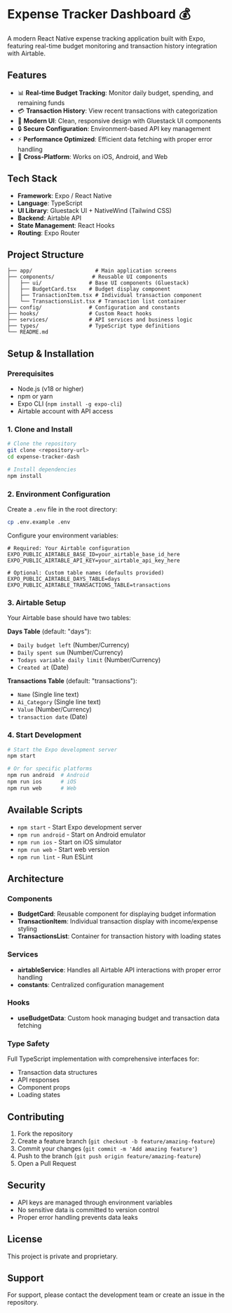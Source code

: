 # Expense Tracker Dashboard 💰

A modern React Native expense tracking application built with Expo, featuring real-time budget monitoring and transaction history integration with Airtable.

## Features

- 📊 **Real-time Budget Tracking**: Monitor daily budget, spending, and remaining funds
- 💳 **Transaction History**: View recent transactions with categorization
- 🎨 **Modern UI**: Clean, responsive design with Gluestack UI components
- 🔒 **Secure Configuration**: Environment-based API key management
- ⚡ **Performance Optimized**: Efficient data fetching with proper error handling
- 📱 **Cross-Platform**: Works on iOS, Android, and Web

## Tech Stack

- **Framework**: Expo / React Native
- **Language**: TypeScript
- **UI Library**: Gluestack UI + NativeWind (Tailwind CSS)
- **Backend**: Airtable API
- **State Management**: React Hooks
- **Routing**: Expo Router

## Project Structure

```
├── app/                    # Main application screens
├── components/            # Reusable UI components
│   ├── ui/               # Base UI components (Gluestack)
│   ├── BudgetCard.tsx    # Budget display component
│   ├── TransactionItem.tsx # Individual transaction component
│   └── TransactionsList.tsx # Transaction list container
├── config/               # Configuration and constants
├── hooks/                # Custom React hooks
├── services/             # API services and business logic
├── types/                # TypeScript type definitions
└── README.md
```

## Setup & Installation

### Prerequisites

- Node.js (v18 or higher)
- npm or yarn
- Expo CLI (`npm install -g expo-cli`)
- Airtable account with API access

### 1. Clone and Install

```bash
# Clone the repository
git clone <repository-url>
cd expense-tracker-dash

# Install dependencies
npm install
```

### 2. Environment Configuration

Create a `.env` file in the root directory:

```bash
cp .env.example .env
```

Configure your environment variables:

```env
# Required: Your Airtable configuration
EXPO_PUBLIC_AIRTABLE_BASE_ID=your_airtable_base_id_here
EXPO_PUBLIC_AIRTABLE_API_KEY=your_airtable_api_key_here

# Optional: Custom table names (defaults provided)
EXPO_PUBLIC_AIRTABLE_DAYS_TABLE=days
EXPO_PUBLIC_AIRTABLE_TRANSACTIONS_TABLE=transactions
```

### 3. Airtable Setup

Your Airtable base should have two tables:

**Days Table** (default: "days"):
- `Daily budget left` (Number/Currency)
- `Daily spent sum` (Number/Currency)  
- `Todays variable daily limit` (Number/Currency)
- `Created at` (Date)

**Transactions Table** (default: "transactions"):
- `Name` (Single line text)
- `Ai_Category` (Single line text)
- `Value` (Number/Currency)
- `transaction date` (Date)

### 4. Start Development

```bash
# Start the Expo development server
npm start

# Or for specific platforms
npm run android  # Android
npm run ios      # iOS  
npm run web      # Web
```

## Available Scripts

- `npm start` - Start Expo development server
- `npm run android` - Start on Android emulator
- `npm run ios` - Start on iOS simulator  
- `npm run web` - Start web version
- `npm run lint` - Run ESLint

## Architecture

### Components

- **BudgetCard**: Reusable component for displaying budget information
- **TransactionItem**: Individual transaction display with income/expense styling
- **TransactionsList**: Container for transaction history with loading states

### Services

- **airtableService**: Handles all Airtable API interactions with proper error handling
- **constants**: Centralized configuration management

### Hooks

- **useBudgetData**: Custom hook managing budget and transaction data fetching

### Type Safety

Full TypeScript implementation with comprehensive interfaces for:
- Transaction data structures
- API responses
- Component props
- Loading states

## Contributing

1. Fork the repository
2. Create a feature branch (`git checkout -b feature/amazing-feature`)
3. Commit your changes (`git commit -m 'Add amazing feature'`)
4. Push to the branch (`git push origin feature/amazing-feature`)
5. Open a Pull Request

## Security

- API keys are managed through environment variables
- No sensitive data is committed to version control
- Proper error handling prevents data leaks

## License

This project is private and proprietary.

## Support

For support, please contact the development team or create an issue in the repository.
